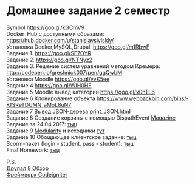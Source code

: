 # Домашнее задание 2 семестр
Symbol <a href="https://goo.gl/kGCmV9">https://goo.gl/kGCmV9</a><br/>
Docker_Hub c доступными образами: <a href="https://hub.docker.com/u/stanislavsiviskiy/">https://hub.docker.com/u/stanislavsiviskiy/</a><br/>
Установка Docker,MySQL,Drupal: <a href="https://goo.gl/m1RbwF">https://goo.gl/m1RbwF</a><br/>
Задание 1.  <a href="https://goo.gl/SF7OYR">https://goo.gl/SF7OYR</a><br/>
Задание 2.  <a href="https://goo.gl/NTNyz2">https://goo.gl/NTNyz2</a><br/>
Задание 3. Решение систем уравнений методом Кремера: <a href="http://codepen.io/greshnick007/pen/ggQwbM">http://codepen.io/greshnick007/pen/ggQwbM</a><br/>
Установка Moodle <a href="https://goo.gl/vvK5ee">https://goo.gl/vvK5ee</a><br/>
Задание 4 <a href="https://goo.gl/WIH0HF">https://goo.gl/WIH0HF</a><br/>
Задание 5 Moodle вывод категорий <a href="https://goo.gl/x0nTL6">https://goo.gl/x0nTL6</a><br/>
Задание 6 Клонирование объекта <a href="https://www.webpackbin.com/bins/-KfSReTDUMN_aMoL8uN7">https://www.webpackbin.com/bins/-KfSReTDUMN_aMoL8uN7</a><br/>
Задание 7 Вывод JSON-дерева <a href="print_JSON.html">print_JSON.html</a><br/>
Задание 8 Создание корзины с помощью DispathEvent <a href="/Magazine">Magazine</a><br/>
Задание за 24.04.2017: <a href="/21.04.2017">тыц</a><br/>
Задание 9 <a href="https://goo.gl/E3xGjH">Modularity</a> и исходники <a href="/Modularity">тут</a><br/>
Задание 10 Обощающее клиентское задание: <a href="https://kodaktor.ru/5a975a4">тыц</a><br/>
Scorm-пакет (login - student, pass - student): <a href="https://stanislav007.moodlecloud.com/login/index.php">тыц</a><br/>
Final Homework: <a href="https://greshnick007.github.io/Introduction/index.html">тыц</a><br/>

P.S.<br/>
<a href="https://www.youtube.com/watch?v=bUubN3etMGg">Друпал 8 Обзор</a><br/>
<a href="https://www.youtube.com/watch?v=rDFcz-oxG_g">Фреймворк Codeigniter</a>
